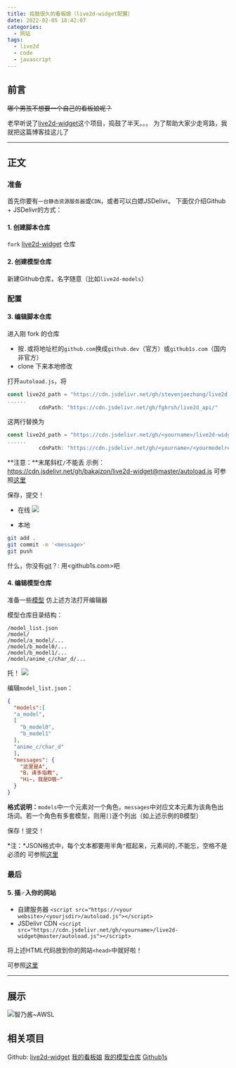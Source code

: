 ```yaml
---
title: 捣鼓很久的看板娘（live2d-widget配置）
date: 2022-02-05 18:42:07
categories: 
  - 网站
tags: 
  - live2d
  - code
  - javascript
---
```


## 前言
~~哪个男孩不想要一个自己的看板娘呢？~~

老早听说了[live2d-widget](https://github.com/stevenjoezhang/live2d-widget)这个项目，捣鼓了半天。。。
为了帮助大家少走弯路，我就把这篇博客挂这儿了

***

## 正文
### 准备
首先你要有`一台静态资源服务器`或`CDN`，或者可以白嫖JSDelivr。
下面仅介绍Github \+ JSDelivr的方式：

#### 1. 创建脚本仓库
  `fork` [live2d-widget](https://github.com/stevenjoezhang/live2d-widget) 仓库

#### 2. 创建模型仓库
  新建Github仓库，名字随意（比如`live2d-models`）

### 配置

#### 3. 编辑脚本仓库
  进入刚 fork 的仓库

  - 按`.`或将地址栏的`github.com`换成`github.dev`（官方）或`github1s.com`（国内非官方）
  - clone 下来本地修改
  
  打开`autoload.js`，将
  ```js
  const live2d_path = "https://cdn.jsdelivr.net/gh/stevenjoezhang/live2d-widget@latest/";
  ......
			cdnPath: "https://cdn.jsdelivr.net/gh/fghrsh/live2d_api/"
  ```
  这两行替换为
  ```js
  const live2d_path = "https://cdn.jsdelivr.net/gh/<yourname>/live2d-widget@master/";
  ......
			cdnPath: "https://cdn.jsdelivr.net/gh/<yourname>/<yourmodelreponame>@master/"
  ```
  **注意：**末尾斜杠`/`不能丢
  示例：<https://cdn.jsdelivr.net/gh/bakajzon/live2d-widget@master/autoload.js>
  可参照[这里](https://github.com/stevenjoezhang/live2d-widget/blob/master/README.md)
  
  保存，提交！
  - 在线
    ![](/images/kanban0-editor.png)

  - 本地
  ```bash
  git add .
  git commit -m '<message>'
  git push
  ```
  什么，你没有[git](https://git-scm.com/)？: 用<github1s.com>吧

#### 4. 编辑模型仓库
  准备一些[模型](https://github.com/search?q=live2d+model&type=)
  仿上述方法打开编辑器
  
  模型仓库目录结构：
  ```
  /model_list.json
  /model/
  /model/a_model/...
  /model/b_model0/...
  /model/b_model1/...
  /model/anime_c/char_d/...
  ```
  
  托！
  ![](/images/kanban0-model.png)
  
  编辑`model_list.json`：
  ```json
  {
    "models":[
	"a_model",
	[
	  "b_model0",
	  "b_model1"
	],
	"anime_c/char_d"
	],
	"messages": {
	  "这里是A",
	  "B，请多指教",
	  "Hi~，我是D哦~"
	}
  }
  ```
  **格式说明：**`models`中一个元素对一个角色，`messages`中对应文本元素为该角色出场词。若一个角色有多套模型，则用`[]`逐个列出（如上述示例的B模型）
  
  保存！提交！
  
  *注：*JSON格式中，每个文本都要用半角`"`框起来，元素间的`,`不能忘，空格不是必须的
  可参照[这里](https://github.com/fghrsh/live2d_api/blob/master/README.md#%E6%B7%BB%E5%8A%A0%E6%A8%A1%E5%9E%8B)

### 最后

#### 5. 插♂入你的网站
  - 自建服务器
  `<script src="https://<your website>/<yourjsdir>/autoload.js"></script>`
  - JSDelivr CDN
  `<script src="https://cdn.jsdelivr.net/gh/<yourname>/live2d-widget@master/autoload.js"></script>`
  
  将上述HTML代码放到你的网站`<head>`中就好啦！
  
  可参照[这里](https://github.com/stevenjoezhang/live2d-widget/blob/master/README.md#using-cdn)
***

## 展示
![智乃酱~AWSL](/images/kanban0-photo.png)

## 相关项目
  Github:
    [live2d-widget](https://github.com/stevenjoezhang/live2d-widget)
    [我的看板娘](https://github.com/BakaJzon/live2d-widget)
    [我的模型仓库](https://github.com/BakaJzon/live2d_api)
	[Github1s](https://github.com/conwnet/github1s)